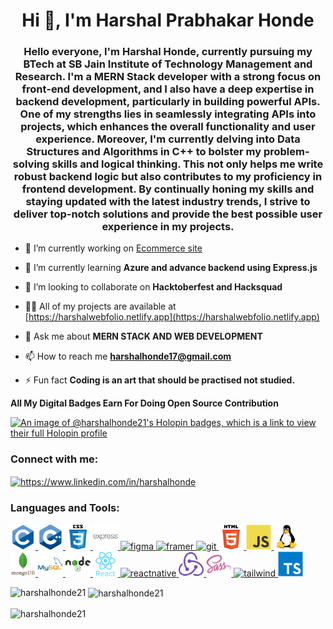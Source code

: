 <h1 align="center">Hi 👋, I'm Harshal Prabhakar Honde</h1>
<h3 align="center">Hello everyone, I'm Harshal Honde, currently pursuing my BTech at SB Jain Institute of Technology Management and Research. I'm a MERN Stack developer with a strong focus on front-end development, and I also have a deep expertise in backend development, particularly in building powerful APIs. One of my strengths lies in seamlessly integrating APIs into projects, which enhances the overall functionality and user experience. Moreover, I'm currently delving into Data Structures and Algorithms in C++ to bolster my problem-solving skills and logical thinking. This not only helps me write robust backend logic but also contributes to my proficiency in frontend development. By continually honing my skills and staying updated with the latest industry trends, I strive to deliver top-notch solutions and provide the best possible user experience in my projects.</h3>

- 🔭 I’m currently working on [Ecommerce site](https://spectastyle.vercel.app)

- 🌱 I’m currently learning **Azure and advance backend using Express.js**

- 👯 I’m looking to collaborate on **Hacktoberfest and Hacksquad**

- 👨‍💻 All of my projects are available at [https://harshalwebfolio.netlify.app](https://harshalwebfolio.netlify.app)

- 💬 Ask me about **MERN STACK AND WEB DEVELOPMENT**

- 📫 How to reach me **harshalhonde17@gmail.com**

- ⚡ Fun fact **Coding is an art that should be practised not studied.**

**All My Digital Badges Earn For Doing Open Source Contribution**

[![An image of @harshalhonde21's Holopin badges, which is a link to view their full Holopin profile](https://holopin.me/harshalhonde21)](https://holopin.io/@harshalhonde21)

<h3 align="left">Connect with me:</h3>
<p align="left">
<a href="https://linkedin.com/in/https://www.linkedin.com/in/harshalhonde" target="blank"><img align="center" src="https://raw.githubusercontent.com/rahuldkjain/github-profile-readme-generator/master/src/images/icons/Social/linked-in-alt.svg" alt="https://www.linkedin.com/in/harshalhonde" height="30" width="40" /></a>
</p>

<h3 align="left">Languages and Tools:</h3>
<p align="left"> <a href="https://www.cprogramming.com/" target="_blank" rel="noreferrer"> <img src="https://raw.githubusercontent.com/devicons/devicon/master/icons/c/c-original.svg" alt="c" width="40" height="40"/> </a> <a href="https://www.w3schools.com/cpp/" target="_blank" rel="noreferrer"> <img src="https://raw.githubusercontent.com/devicons/devicon/master/icons/cplusplus/cplusplus-original.svg" alt="cplusplus" width="40" height="40"/> </a> <a href="https://www.w3schools.com/css/" target="_blank" rel="noreferrer"> <img src="https://raw.githubusercontent.com/devicons/devicon/master/icons/css3/css3-original-wordmark.svg" alt="css3" width="40" height="40"/> </a> <a href="https://expressjs.com" target="_blank" rel="noreferrer"> <img src="https://raw.githubusercontent.com/devicons/devicon/master/icons/express/express-original-wordmark.svg" alt="express" width="40" height="40"/> </a> <a href="https://www.figma.com/" target="_blank" rel="noreferrer"> <img src="https://www.vectorlogo.zone/logos/figma/figma-icon.svg" alt="figma" width="40" height="40"/> </a> <a href="https://www.framer.com/" target="_blank" rel="noreferrer"> <img src="https://www.vectorlogo.zone/logos/framer/framer-icon.svg" alt="framer" width="40" height="40"/> </a> <a href="https://git-scm.com/" target="_blank" rel="noreferrer"> <img src="https://www.vectorlogo.zone/logos/git-scm/git-scm-icon.svg" alt="git" width="40" height="40"/> </a> <a href="https://www.w3.org/html/" target="_blank" rel="noreferrer"> <img src="https://raw.githubusercontent.com/devicons/devicon/master/icons/html5/html5-original-wordmark.svg" alt="html5" width="40" height="40"/> </a> <a href="https://developer.mozilla.org/en-US/docs/Web/JavaScript" target="_blank" rel="noreferrer"> <img src="https://raw.githubusercontent.com/devicons/devicon/master/icons/javascript/javascript-original.svg" alt="javascript" width="40" height="40"/> </a> <a href="https://www.linux.org/" target="_blank" rel="noreferrer"> <img src="https://raw.githubusercontent.com/devicons/devicon/master/icons/linux/linux-original.svg" alt="linux" width="40" height="40"/> </a> <a href="https://www.mongodb.com/" target="_blank" rel="noreferrer"> <img src="https://raw.githubusercontent.com/devicons/devicon/master/icons/mongodb/mongodb-original-wordmark.svg" alt="mongodb" width="40" height="40"/> </a> <a href="https://www.mysql.com/" target="_blank" rel="noreferrer"> <img src="https://raw.githubusercontent.com/devicons/devicon/master/icons/mysql/mysql-original-wordmark.svg" alt="mysql" width="40" height="40"/> </a> <a href="https://nodejs.org" target="_blank" rel="noreferrer"> <img src="https://raw.githubusercontent.com/devicons/devicon/master/icons/nodejs/nodejs-original-wordmark.svg" alt="nodejs" width="40" height="40"/> </a> <a href="https://reactjs.org/" target="_blank" rel="noreferrer"> <img src="https://raw.githubusercontent.com/devicons/devicon/master/icons/react/react-original-wordmark.svg" alt="react" width="40" height="40"/> </a> <a href="https://reactnative.dev/" target="_blank" rel="noreferrer"> <img src="https://reactnative.dev/img/header_logo.svg" alt="reactnative" width="40" height="40"/> </a> <a href="https://redux.js.org" target="_blank" rel="noreferrer"> <img src="https://raw.githubusercontent.com/devicons/devicon/master/icons/redux/redux-original.svg" alt="redux" width="40" height="40"/> </a> <a href="https://sass-lang.com" target="_blank" rel="noreferrer"> <img src="https://raw.githubusercontent.com/devicons/devicon/master/icons/sass/sass-original.svg" alt="sass" width="40" height="40"/> </a> <a href="https://tailwindcss.com/" target="_blank" rel="noreferrer"> <img src="https://www.vectorlogo.zone/logos/tailwindcss/tailwindcss-icon.svg" alt="tailwind" width="40" height="40"/> </a> <a href="https://www.typescriptlang.org/" target="_blank" rel="noreferrer"> <img src="https://raw.githubusercontent.com/devicons/devicon/master/icons/typescript/typescript-original.svg" alt="typescript" width="40" height="40"/> </a> </p>

<p><img align="left" src="https://github-readme-stats.vercel.app/api/top-langs?username=harshalhonde21&show_icons=true&locale=en&layout=compact" alt="harshalhonde21" /></p>

<p>&nbsp;<img align="center" src="https://github-readme-stats.vercel.app/api?username=harshalhonde21&show_icons=true&locale=en" alt="harshalhonde21" /></p>

<p><img align="center" src="https://github-readme-streak-stats.herokuapp.com/?user=harshalhonde21&" alt="harshalhonde21" /></p>

